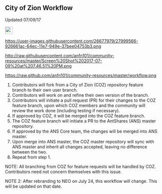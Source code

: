 ## City of Zion Workflow
Updated 07/09/17

<img style="vertical-align: middle" src="assets/nNode.png" width="25">
  
https://user-images.githubusercontent.com/26677979/27999566-926661ac-64ec-11e7-949e-37bee04753b3.png

http://raw.githubusercontent.com/anfn101/community-resources/master/Screen%20Shot%202017-07-09%20at%207.46.51%20PM.png

https://raw.github.com/anfn101/community-resources/master/workflow.png 

1.	Contributors will fork from a City of Zion (COZ) repository feature branch to their own user branch.
2.	Contributors will work on and refine their own version of the branch.
3.	Contributors will initiate a pull request (PR) for their changes to the COZ feature branch, upon which COZ members and the community will review the work done (including testing if necessary). 
4.	If approved by COZ, it will be merged into the COZ feature branch.
5.	The COZ feature branch will initiate a PR to the AntShares (ANS) master repository. 
6.	If approved by the ANS Core team, the changes will be merged into ANS master.
7.	Upon merge into ANS master, the COZ master repository will sync with ANS master and inherit all changes accepted, leaving no difference between the two.
8.	Repeat from step 1.

NOTE: All branching from COZ for feature requests will be handled by COZ. Contributors need not concern themselves with this issue.

NOTE 2: After rebranding to NEO on July 24, this workflow will change. This will be updated on that date.


